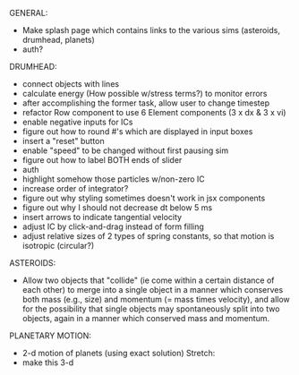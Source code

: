 GENERAL:
* Make splash page which contains links to the various sims (asteroids, drumhead, planets)
* auth?

DRUMHEAD:
* connect objects with lines
* calculate energy (How possible w/stress terms?) to monitor errors
* after accomplishing the former task, allow user to change timestep
* refactor Row component to use 6 Element components (3 x dx & 3 x vi)
* enable negative inputs for ICs
* figure out how to round #'s which are displayed in input boxes
* insert a "reset" button
* enable "speed" to be changed without first pausing sim
* figure out how to label BOTH ends of slider
* auth
* highlight somehow those particles w/non-zero IC
* increase order of integrator?
* figure out why styling sometimes doesn't work in jsx components
* figure out why I should not decrease dt below 5 ms
* insert arrows to indicate tangential velocity
* adjust IC by click-and-drag instead of form filling
* adjust relative sizes of 2 types of spring constants, so that motion is isotropic (circular?)

ASTEROIDS:
* Allow two objects that "collide" (ie come within a certain distance of each other) to merge into a single object in a manner which conserves both mass (e.g., size) and momentum (= mass times velocity), and allow for the possibility that single objects may spontaneously split into two objects, again in a manner which conserved mass and momentum.

PLANETARY MOTION:
* 2-d motion of planets (using exact solution)
Stretch:
* make this 3-d
